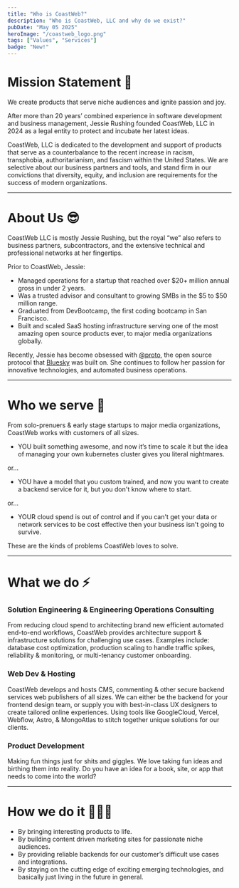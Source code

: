 ```yaml
---
title: "Who is CoastWeb?"
description: "Who is CoastWeb, LLC and why do we exist?"
pubDate: "May 05 2025"
heroImage: "/coastweb_logo.png"
tags: ["Values", "Services"]
badge: "New!"
---
```


# Mission Statement 🎯

We create products that serve niche audiences and ignite passion and joy. 

After more than 20 years’ combined experience in software development and business management, Jessie Rushing founded CoastWeb, LLC in 2024 as a legal entity to protect and incubate her latest ideas. 

CoastWeb, LLC is dedicated to the development and support of products that serve as a counterbalance to the recent increase in racism, transphobia, authoritarianism, and fascism within the United States. We are selective about our business partners and tools, and stand firm in our convictions that diversity, equity, and inclusion are requirements for the success of modern organizations. 

___
# About Us 😎

CoastWeb LLC is mostly Jessie Rushing, but the royal “we” also refers to business partners, subcontractors, and the extensive technical and professional networks at her fingertips. 

Prior to CoastWeb, Jessie:

* Managed operations for a startup that reached over $20+ million annual gross in under 2 years.
* Was a trusted advisor and consultant to growing SMBs in the $5 to $50 million range.
* Graduated from DevBootcamp, the first coding bootcamp in San Francisco.
* Built and scaled SaaS hosting infrastructure serving one of the most amazing open source products ever, to major media organizations globally.

Recently, Jessie has become obsessed with [@proto](https://atproto.com/), the open source protocol that [Bluesky](https://bsky.app/) was built on. She continues to follow her passion for innovative technologies, and automated business operations. 

___
# Who we serve 🚀

From solo-prenuers & early stage startups to major media organizations, CoastWeb works with customers of all sizes. 

* YOU built something awesome, and now it’s time to scale it but the idea of managing your own kubernetes cluster gives you literal nightmares.

or...

* YOU have a model that you custom trained, and now you want to create a backend service for it, but you don't know where to start.

or...

* YOUR cloud spend is out of control and if you can't get your data or network services to be cost effective then your business isn't going to survive.

These are the kinds of problems CoastWeb loves to solve. 

___
# What we do ⚡

### Solution Engineering & Engineering Operations Consulting

From reducing cloud spend to architecting brand new efficient automated end-to-end workflows, CoastWeb provides architecture support & infrastructure solutions for challenging use cases. Examples include: database cost optimization, production scaling to handle traffic spikes, reliability & monitoring, or multi-tenancy customer onboarding. 

### Web Dev & Hosting

CoastWeb develops and hosts CMS, commenting & other secure backend services web publishers of all sizes. We can either be the backend for your frontend design team, or supply you with best-in-class UX designers to create tailored online experiences. Using tools like GoogleCloud, Vercel, Webflow, Astro, & MongoAtlas to stitch together unique solutions for our clients. 

### Product Development

Making fun things just for shits and giggles. We love taking fun ideas and birthing them into reality. Do you have an idea for a book, site, or app that needs to come into the world?

___
# How we do it 🎊💃🎊

* By bringing interesting products to life.
* By building content driven marketing sites for passionate niche audiences.
* By providing reliable backends for our customer’s difficult use cases and integrations.
* By staying on the cutting edge of exciting emerging technologies, and basically just living in the future in general.